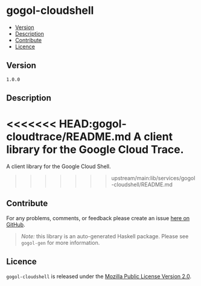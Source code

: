# gogol-cloudshell

* [Version](#version)
* [Description](#description)
* [Contribute](#contribute)
* [Licence](#licence)


## Version

`1.0.0`


## Description

<<<<<<< HEAD:gogol-cloudtrace/README.md
A client library for the Google Cloud Trace.
=======
A client library for the Google Cloud Shell.
>>>>>>> upstream/main:lib/services/gogol-cloudshell/README.md


## Contribute

For any problems, comments, or feedback please create an issue [here on GitHub](https://github.com/brendanhay/gogol/issues).

> _Note:_ this library is an auto-generated Haskell package. Please see `gogol-gen` for more information.


## Licence

`gogol-cloudshell` is released under the [Mozilla Public License Version 2.0](http://www.mozilla.org/MPL/).
